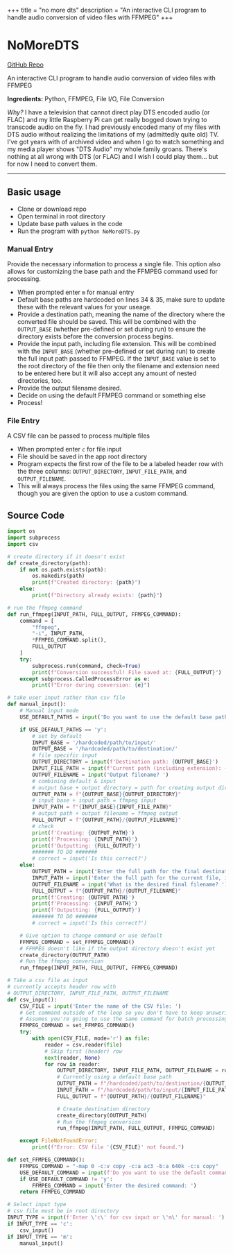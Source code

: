 +++
title = "no more dts"
description = "An interactive CLI program to handle audio conversion of video files with FFMPEG"
+++

# NoMoreDTS
[GitHub Repo](https://github.com/jsspen/NoMoreDTS)

An interactive CLI program to handle audio conversion of video files with FFMPEG

**Ingredients:** Python, FFMPEG, File I/O, File Conversion

_*Why?*_ I have a television that cannot direct play DTS encoded audio (or FLAC) and my little Raspberry Pi can get really bogged down trying to transcode audio on the fly. I had previously encoded many of my files with DTS audio without realizing the limitations of my (admittedly quite old) TV. I've got years with of archived video and when I go to watch something and my media player shows "DTS Audio" my whole family groans. There's nothing at all wrong with DTS (or FLAC) and I wish I could play them... but for now I need to convert them.

---

## Basic usage

- Clone or download repo
- Open terminal in root directory
- Update base path values in the code
- Run the program with `python NoMoreDTS.py`

### Manual Entry

Provide the necessary information to process a single file. This option also allows for customizing the base path and the FFMPEG command used for processing.

- When prompted enter `m` for manual entry
- Default base paths are hardcoded on lines 34 & 35, make sure to update these with the relevant values for your useage.
- Provide a destination path, meaning the name of the directory where the converted file should be saved. This will be combined with the `OUTPUT_BASE` (whether pre-defined or set during run) to ensure the directory exists before the conversion process begins.
- Provide the input path, including file extension. This will be combined with the `INPUT_BASE` (whether pre-defined or set during run) to create the full input path passed to FFMPEG. If the `INPUT_BASE` value is set to the root directory of the file then only the filename and extension need to be entered here but it will also accept any amount of nested directories, too.
- Provide the output filename desired.
- Decide on using the default FFMPEG command or something else
- Process!

### File Entry

A CSV file can be passed to process multiple files

- When prompted enter `c` for file input
- File should be saved in the app root directory
- Program expects the first row of the file to be a labeled header row with the three columns: `OUTPUT_DIRECTORY`, `INPUT_FILE_PATH`, and `OUTPUT_FILENAME`.
- This will always process the files using the same FFMPEG command, though you are given the option to use a custom command.

## Source Code

```python
import os
import subprocess
import csv

# create directory if it doesn't exist
def create_directory(path):
    if not os.path.exists(path):
        os.makedirs(path)
        print(f"Created directory: {path}")
    else:
        print(f"Directory already exists: {path}")

# run the ffmpeg command
def run_ffmpeg(INPUT_PATH, FULL_OUTPUT, FFMPEG_COMMAND):
    command = [
        "ffmpeg",
        "-i", INPUT_PATH,
        *FFMPEG_COMMAND.split(),
        FULL_OUTPUT
    ]
    try:
        subprocess.run(command, check=True)
        print(f"Conversion successful! File saved at: {FULL_OUTPUT}")
    except subprocess.CalledProcessError as e:
        print(f"Error during conversion: {e}")

# take user input rather than csv file
def manual_input():
    # Manual input mode
    USE_DEFAULT_PATHS = input('Do you want to use the default base paths? (y/n) ')

    if USE_DEFAULT_PATHS == 'y':
        # set by default
        INPUT_BASE = '/hardcoded/path/to/input/'
        OUTPUT_BASE = '/hardcoded/path/to/destination/'
        # file specific input
        OUTPUT_DIRECTORY = input(f'Destination path: {OUTPUT_BASE}')
        INPUT_FILE_PATH = input(f'Current path (including extension): {INPUT_BASE}')
        OUTPUT_FILENAME = input('Output filename? ')
        # combining default & input
        # output base + output directory = path for creating output directory if it doesn't exist
        OUTPUT_PATH = f"{OUTPUT_BASE}{OUTPUT_DIRECTORY}"
        # input base + input path = ffmpeg input
        INPUT_PATH = f"{INPUT_BASE}{INPUT_FILE_PATH}"
        # output path + output filename = ffmpeg output
        FULL_OUTPUT = f"{OUTPUT_PATH}/{OUTPUT_FILENAME}"
        # check
        print(f'Creating: {OUTPUT_PATH}')
        print(f'Processing: {INPUT_PATH}')
        print(f'Outputting: {FULL_OUTPUT}')
        ####### TO DO #######
        # correct = input('Is this correct?')
    else:
        OUTPUT_PATH = input('Enter the full path for the final destination directory: ')
        INPUT_PATH = input('Enter the full path for the current file, including extension: ')
        OUTPUT_FILENAME = input('What is the desired final filename? ')
        FULL_OUTPUT = f"{OUTPUT_PATH}/{OUTPUT_FILENAME}"
        print(f'Creating: {OUTPUT_PATH}')
        print(f'Processing: {INPUT_PATH}')
        print(f'Outputting: {FULL_OUTPUT}')
        ####### TO DO #######
        # correct = input('Is this correct?')

    # Give option to change command or use default
    FFMPEG_COMMAND = set_FFMPEG_COMMAND()
    # FFMPEG doesn't like if the output directory doesn't exist yet
    create_directory(OUTPUT_PATH)
    # Run the ffmpeg conversion
    run_ffmpeg(INPUT_PATH, FULL_OUTPUT, FFMPEG_COMMAND)

# Take a csv file as input
# currently accepts header row with
# OUTPUT_DIRECTORY, INPUT_FILE_PATH, OUTPUT_FILENAME
def csv_input():
    CSV_FILE = input('Enter the name of the CSV file: ')
    # Get command outside of the loop so you don't have to keep answering
    # Assumes you're going to use the same command for batch processing
    FFMPEG_COMMAND = set_FFMPEG_COMMAND()
    try:
        with open(CSV_FILE, mode='r') as file:
            reader = csv.reader(file)
            # Skip first (header) row
            next(reader, None)
            for row in reader:
                OUTPUT_DIRECTORY, INPUT_FILE_PATH, OUTPUT_FILENAME = row
                # Currently using a default base path
                OUTPUT_PATH = f"/hardcoded/path/to/destination/{OUTPUT_DIRECTORY}"
                INPUT_PATH = f"/hardcoded/path/to/input/{INPUT_FILE_PATH}"
                FULL_OUTPUT = f"{OUTPUT_PATH}/{OUTPUT_FILENAME}"

                # Create destination directory
                create_directory(OUTPUT_PATH)
                # Run the ffmpeg conversion
                run_ffmpeg(INPUT_PATH, FULL_OUTPUT, FFMPEG_COMMAND)

    except FileNotFoundError:
        print(f"Error: CSV file '{CSV_FILE}' not found.")

def set_FFMPEG_COMMAND():
    FFMPEG_COMMAND = "-map 0 -c:v copy -c:a ac3 -b:a 640k -c:s copy"
    USE_DEFAULT_COMMAND = input(f'Do you want to use the default command: {FFMPEG_COMMAND}? (y/n) ')
    if USE_DEFAULT_COMMAND != 'y':
        FFMPEG_COMMAND = input('Enter the desired command: ')
    return FFMPEG_COMMAND

# Select input type
# csv file must be in root directory
INPUT_TYPE = input(f'Enter \'c\' for csv input or \'m\' for manual: ')
if INPUT_TYPE == 'c':
    csv_input()
if INPUT_TYPE == 'm':
    manual_input()

```
